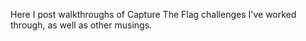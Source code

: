 Here I post walkthroughs of Capture The Flag challenges I've worked through, as well as other musings.
